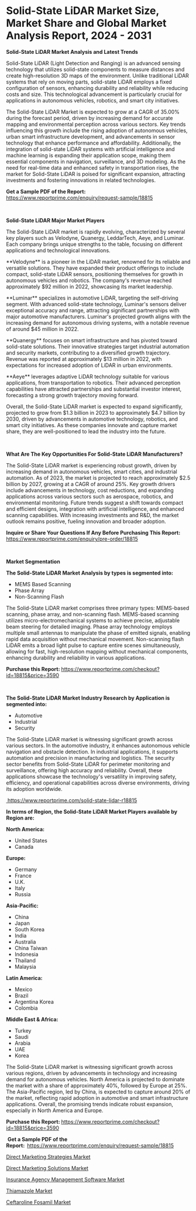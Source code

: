 <p><h1>Solid-State LiDAR Market Size, Market Share and Global Market Analysis Report, 2024 - 2031</h1></p><p><strong>Solid-State LiDAR Market Analysis and Latest Trends</strong></p>
<p><p>Solid-State LiDAR (Light Detection and Ranging) is an advanced sensing technology that utilizes solid-state components to measure distances and create high-resolution 3D maps of the environment. Unlike traditional LiDAR systems that rely on moving parts, solid-state LiDAR employs a fixed configuration of sensors, enhancing durability and reliability while reducing costs and size. This technological advancement is particularly crucial for applications in autonomous vehicles, robotics, and smart city initiatives.</p><p>The Solid-State LiDAR Market is expected to grow at a CAGR of 35.00% during the forecast period, driven by increasing demand for accurate mapping and environmental perception across various sectors. Key trends influencing this growth include the rising adoption of autonomous vehicles, urban smart infrastructure development, and advancements in sensor technology that enhance performance and affordability. Additionally, the integration of solid-state LiDAR systems with artificial intelligence and machine learning is expanding their application scope, making them essential components in navigation, surveillance, and 3D modeling. As the need for real-time data and enhanced safety in transportation rises, the market for Solid-State LiDAR is poised for significant expansion, attracting investments and fostering innovations in related technologies.</p></p>
<p><strong>Get a Sample PDF of the Report:&nbsp;</strong> <a href="https://www.reportprime.com/enquiry/request-sample/18815?utm_campaign=121&utm_medium=2&utm_source=Github&utm_content=ia&utm_term=22112024&utm_id=solid-state-lidar">https://www.reportprime.com/enquiry/request-sample/18815</a></p>
<p>&nbsp;</p>
<p><strong>Solid-State LiDAR Major Market Players</strong></p>
<p><p>The Solid-State LiDAR market is rapidly evolving, characterized by several key players such as Velodyne, Quanergy, LeddarTech, Aeye, and Luminar. Each company brings unique strengths to the table, focusing on different applications and technological innovations.</p><p>**Velodyne** is a pioneer in the LiDAR market, renowned for its reliable and versatile solutions. They have expanded their product offerings to include compact, solid-state LiDAR sensors, positioning themselves for growth in autonomous vehicles and robotics. The company's revenue reached approximately $92 million in 2022, showcasing its market leadership.</p><p>**Luminar** specializes in automotive LiDAR, targeting the self-driving segment. With advanced solid-state technology, Luminar's sensors deliver exceptional accuracy and range, attracting significant partnerships with major automotive manufacturers. Luminar's projected growth aligns with the increasing demand for autonomous driving systems, with a notable revenue of around $45 million in 2022.</p><p>**Quanergy** focuses on smart infrastructure and has pivoted toward solid-state solutions. Their innovative strategies target industrial automation and security markets, contributing to a diversified growth trajectory. Revenue was reported at approximately $13 million in 2022, with expectations for increased adoption of LiDAR in urban environments.</p><p>**Aeye** leverages adaptive LiDAR technology suitable for various applications, from transportation to robotics. Their advanced perception capabilities have attracted partnerships and substantial investor interest, forecasting a strong growth trajectory moving forward.</p><p>Overall, the Solid-State LiDAR market is expected to expand significantly, projected to grow from $1.3 billion in 2023 to approximately $4.7 billion by 2030, driven by advancements in automotive technology, robotics, and smart city initiatives. As these companies innovate and capture market share, they are well-positioned to lead the industry into the future.</p></p>
<p>&nbsp;</p>
<p><strong>What Are The Key Opportunities For Solid-State LiDAR Manufacturers?</strong></p>
<p><p>The Solid-State LiDAR market is experiencing robust growth, driven by increasing demand in autonomous vehicles, smart cities, and industrial automation. As of 2023, the market is projected to reach approximately $2.5 billion by 2027, growing at a CAGR of around 25%. Key growth drivers include advancements in technology, cost reductions, and expanding applications across various sectors such as aerospace, robotics, and environmental monitoring. Future trends suggest a shift towards compact and efficient designs, integration with artificial intelligence, and enhanced scanning capabilities. With increasing investments and R&D, the market outlook remains positive, fueling innovation and broader adoption. </p></p>
<p><strong>Inquire or Share Your Questions If Any Before Purchasing This Report:</strong> <a href="https://www.reportprime.com/enquiry/pre-order/18815?utm_campaign=121&utm_medium=2&utm_source=Github&utm_content=ia&utm_term=22112024&utm_id=solid-state-lidar">https://www.reportprime.com/enquiry/pre-order/18815</a></p>
<p>&nbsp;</p>
<p><strong>Market Segmentation</strong></p>
<p><strong>The Solid-State LiDAR Market Analysis by types is segmented into:</strong></p>
<p><ul><li>MEMS Based Scanning</li><li>Phase Array</li><li>Non-Scanning Flash</li></ul></p>
<p><p>The Solid-State LiDAR market comprises three primary types: MEMS-based scanning, phase array, and non-scanning flash. MEMS-based scanning utilizes micro-electromechanical systems to achieve precise, adjustable beam steering for detailed imaging. Phase array technology employs multiple small antennas to manipulate the phase of emitted signals, enabling rapid data acquisition without mechanical movement. Non-scanning flash LiDAR emits a broad light pulse to capture entire scenes simultaneously, allowing for fast, high-resolution mapping without mechanical components, enhancing durability and reliability in various applications.</p></p>
<p><strong>Purchase this Report:&nbsp;</strong><a href="https://www.reportprime.com/checkout?id=18815&price=3590&utm_campaign=121&utm_medium=2&utm_source=Github&utm_content=ia&utm_term=22112024&utm_id=solid-state-lidar">https://www.reportprime.com/checkout?id=18815&price=3590</a></p>
<p>&nbsp;</p>
<p><strong>The Solid-State LiDAR Market Industry Research by Application is segmented into:</strong></p>
<p><ul><li>Automotive</li><li>Industrial</li><li>Security</li></ul></p>
<p><p>The Solid-State LiDAR market is witnessing significant growth across various sectors. In the automotive industry, it enhances autonomous vehicle navigation and obstacle detection. In industrial applications, it supports automation and precision in manufacturing and logistics. The security sector benefits from Solid-State LiDAR for perimeter monitoring and surveillance, offering high accuracy and reliability. Overall, these applications showcase the technology's versatility in improving safety, efficiency, and operational capabilities across diverse environments, driving its adoption worldwide.</p></p>
<p><a href="https://www.reportprime.com/solid-state-lidar-r18815?utm_campaign=121&utm_medium=2&utm_source=Github&utm_content=ia&utm_term=22112024&utm_id=solid-state-lidar">&nbsp;https://www.reportprime.com/solid-state-lidar-r18815</a></p>
<p><strong>In terms of Region, the Solid-State LiDAR Market Players available by Region are:</strong></p>
<p>
    <p> <strong> North America: </strong>
        <ul>
            <li>United States</li>
            <li>Canada</li>
        </ul>
        </p> 
    <p> <strong> Europe: </strong>
        <ul>
            <li>Germany</li>
            <li>France</li>
            <li>U.K.</li>
            <li>Italy</li>
            <li>Russia</li>
        </ul>
        </p> 
    <p> <strong> Asia-Pacific: </strong>
        <ul>
            <li>China</li>
            <li>Japan</li>
            <li>South Korea</li>
            <li>India</li>
            <li>Australia</li>
            <li>China Taiwan</li>
            <li>Indonesia</li>
            <li>Thailand</li>
            <li>Malaysia</li>
        </ul>
        </p> 
    <p> <strong> Latin America: </strong>
        <ul>
            <li>Mexico</li>
            <li>Brazil</li>
            <li>Argentina Korea</li>
            <li>Colombia</li>
        </ul>
        </p> 
    <p> <strong> Middle East & Africa: </strong>
        <ul>
            <li>Turkey</li>
            <li>Saudi</li>
            <li>Arabia</li>
            <li>UAE</li>
            <li>Korea</li>
        </ul>
    </p>
    </p>
<p><p>The Solid-State LiDAR market is witnessing significant growth across various regions, driven by advancements in technology and increasing demand for autonomous vehicles. North America is projected to dominate the market with a share of approximately 40%, followed by Europe at 25%. The Asia-Pacific region, led by China, is expected to capture around 20% of the market, reflecting rapid adoption in automotive and smart infrastructure applications. Overall, the promising trends indicate robust expansion, especially in North America and Europe.</p></p>
<p><strong>Purchase this Report: </strong><a href="https://www.reportprime.com/checkout?id=18815&price=3590&utm_campaign=121&utm_medium=2&utm_source=Github&utm_content=ia&utm_term=22112024&utm_id=solid-state-lidar">https://www.reportprime.com/checkout?id=18815&price=3590</a></p>
<p>&nbsp;<strong>Get a Sample PDF of the Report:&nbsp;&nbsp;</strong><a href="https://www.reportprime.com/enquiry/request-sample/18815?utm_campaign=121&utm_medium=2&utm_source=Github&utm_content=ia&utm_term=22112024&utm_id=solid-state-lidar">https://www.reportprime.com/enquiry/request-sample/18815</a></p>
<p><strong></strong></p>
<p><p><a href="https://www.linkedin.com/pulse/growth-projections-direct-marketing-strategies-market-1sgze?utm_campaign=121&utm_medium=2&utm_source=Github&utm_content=ia&utm_term=22112024&utm_id=solid-state-lidar">Direct Marketing Strategies Market</a></p><p><a href="https://www.linkedin.com/pulse/direct-marketing-solutions-market-analysis-insights-competition-xayre?utm_campaign=121&utm_medium=2&utm_source=Github&utm_content=ia&utm_term=22112024&utm_id=solid-state-lidar">Direct Marketing Solutions Market</a></p><p><a href="https://www.linkedin.com/pulse/driving-forces-behind-insurance-agency-management-software-nu5ue?utm_campaign=121&utm_medium=2&utm_source=Github&utm_content=ia&utm_term=22112024&utm_id=solid-state-lidar">Insurance Agency Management Software Market</a></p><p><a href="https://issuu.com/reportprime-2/docs/thiamazole-market-size-2030.pptx_4332844449787c?utm_campaign=121&utm_medium=2&utm_source=Github&utm_content=ia&utm_term=22112024&utm_id=solid-state-lidar">Thiamazole Market</a></p><p><a href="https://issuu.com/reportprime-2/docs/ceftaroline-fosamil-market-size-203_997b4fb1b50a7d?utm_campaign=121&utm_medium=2&utm_source=Github&utm_content=ia&utm_term=22112024&utm_id=solid-state-lidar">Ceftaroline Fosamil Market</a></p></p>